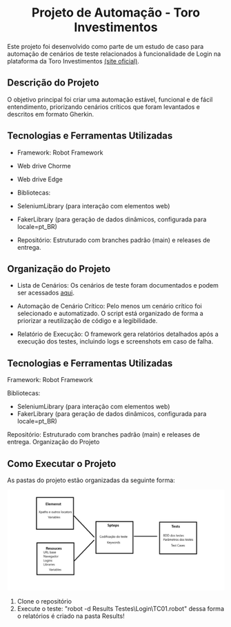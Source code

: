 <h1 align="center"> Projeto de Automação - Toro Investimentos </h1>


Este projeto foi desenvolvido como parte de um estudo de caso para automação de cenários de teste relacionados à funcionalidade de Login na plataforma da Toro Investimentos [(site oficial)](https://www.toroinvestimentos.com.br/). 


## Descrição do Projeto
O objetivo principal foi criar uma automação estável, funcional e de fácil entendimento, priorizando cenários críticos que foram levantados e descritos em formato Gherkin.

## Tecnologias e Ferramentas Utilizadas
- Framework: Robot Framework
- Web drive Chorme
- Web drive Edge 

- Bibliotecas:
- SeleniumLibrary (para interação com elementos web)
- FakerLibrary (para geração de dados dinâmicos, configurada para locale=pt_BR)
- Repositório: Estruturado com branches padrão (main) e releases de entrega.


## Organização do Projeto

- Lista de Cenários:
Os cenários de teste foram documentados e podem ser acessados [aqui](hhttps://docs.google.com/spreadsheets/d/1p-MAfRrFtlQySo02egF7i2KLXESCi4Qc/edit?usp=sharing&ouid=115703865082978750589&rtpof=true&sd=true). 

- Automação de Cenário Crítico:
Pelo menos um cenário crítico foi selecionado e automatizado. O script está organizado de forma a priorizar a reutilização de código e a legibilidade.

- Relatório de Execução:
O framework gera relatórios detalhados após a execução dos testes, incluindo logs e screenshots em caso de falha.

## Tecnologias e Ferramentas Utilizadas
Framework: Robot Framework

Bibliotecas:
- SeleniumLibrary (para interação com elementos web)
- FakerLibrary (para geração de dados dinâmicos, configurada para locale=pt_BR)

Repositório: Estruturado com branches padrão (main) e releases de entrega.
Organização do Projeto

## Como Executar o Projeto
As pastas do projeto estão organizadas da seguinte forma:

<p align="center">
  <img alt="Organização do projeto" src="Organização das pastas.jpg">
</p>


1. Clone o repositório
2.  Execute o teste: "robot -d Results Testes\Login\TC01.robot"
dessa forma o relatórios é criado na pasta Results!